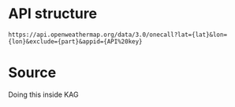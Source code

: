 # API structure 

```shell
https://api.openweathermap.org/data/3.0/onecall?lat={lat}&lon={lon}&exclude={part}&appid={API%20key}
```

# Source 

Doing this inside KAG
